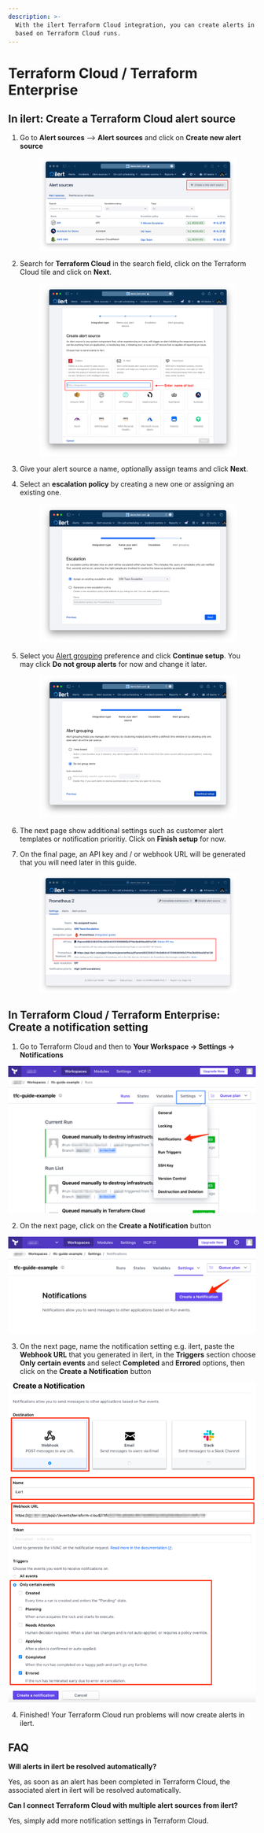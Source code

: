 ```yaml
---
description: >-
  With the ilert Terraform Cloud integration, you can create alerts in ilert
  based on Terraform Cloud runs.
---
```


# Terraform Cloud / Terraform Enterprise

## In ilert: Create a Terraform Cloud alert source <a href="#in-ilert" id="in-ilert"></a>

1.  Go to **Alert sources** --> **Alert sources** and click on **Create new alert source**

    <figure><img src="../../.gitbook/assets/Screenshot 2023-08-28 at 10.21.10.png" alt=""><figcaption></figcaption></figure>
2.  Search for **Terraform Cloud** in the search field, click on the Terraform Cloud tile and click on **Next**.&#x20;

    <figure><img src="../../.gitbook/assets/Screenshot 2023-08-28 at 10.24.23.png" alt=""><figcaption></figcaption></figure>
3. Give your alert source a name, optionally assign teams and click **Next**.
4.  Select an **escalation policy** by creating a new one or assigning an existing one.

    <figure><img src="../../.gitbook/assets/Screenshot 2023-08-28 at 11.37.47.png" alt=""><figcaption></figcaption></figure>
5.  Select you [Alert grouping](../../alerting/alert-sources.md#alert-grouping) preference and click **Continue setup**. You may click **Do not group alerts** for now and change it later.&#x20;

    <figure><img src="../../.gitbook/assets/Screenshot 2023-08-28 at 11.38.24.png" alt=""><figcaption></figcaption></figure>
6. The next page show additional settings such as customer alert templates or notification prioritiy. Click on **Finish setup** for now.
7.  On the final page, an API key and / or webhook URL will be generated that you will need later in this guide.

    <figure><img src="../../.gitbook/assets/Screenshot 2023-08-28 at 11.47.34 (1).png" alt=""><figcaption></figcaption></figure>

## In Terraform Cloud / Terraform Enterprise: Create a notification setting <a href="#in-splunk" id="in-splunk"></a>

1. Go to Terraform Cloud and then to **Your Workspace -> Settings -> Notifications**

![](../../.gitbook/assets/Screenshot_25_02_21__22_59.png)

2. On the next page, click on the **Create a Notification** button

![](../../.gitbook/assets/Screenshot_25_02_21__23_03.png)

3. On the next page, name the notification setting e.g. ilert, paste the **Webhook URL** that you generated in ilert, in the **Triggers** section choose **Only certain events** and select **Completed** and **Errored** options, then click on the **Create a Notification** button

![](../../.gitbook/assets/Screenshot_25_02_21__23_06.png)

4. Finished! Your Terraform Cloud run problems will now create alerts in ilert.

## FAQ <a href="#faq" id="faq"></a>

**Will alerts in ilert be resolved automatically?**

Yes, as soon as an alert has been completed in Terraform Cloud, the associated alert in ilert will be resolved automatically.

**Can I connect Terraform Cloud with multiple alert sources from ilert?**

Yes, simply add more notification settings in Terraform Cloud.
